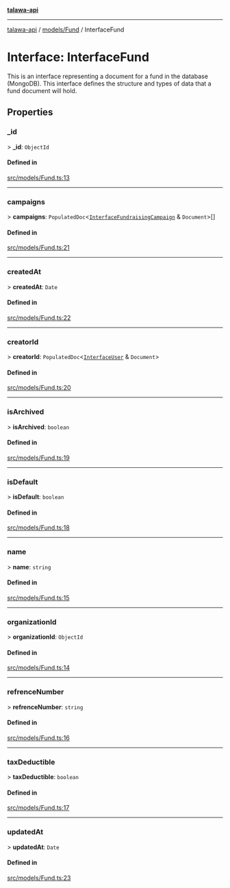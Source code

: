 [**talawa-api**](../../../README.md)

***

[talawa-api](../../../modules.md) / [models/Fund](../README.md) / InterfaceFund

# Interface: InterfaceFund

This is an interface representing a document for a fund in the database (MongoDB).
This interface defines the structure and types of data that a fund document will hold.

## Properties

### \_id

\> **\_id**: `ObjectId`

#### Defined in

[src/models/Fund.ts:13](https://github.com/PalisadoesFoundation/talawa-api/blob/5c5b29a0ea487bda8306089fe128f43f3be29f94/src/models/Fund.ts#L13)

***

### campaigns

\> **campaigns**: `PopulatedDoc`\<[`InterfaceFundraisingCampaign`](../../FundraisingCampaign/interfaces/InterfaceFundraisingCampaign.md) & `Document`\>[]

#### Defined in

[src/models/Fund.ts:21](https://github.com/PalisadoesFoundation/talawa-api/blob/5c5b29a0ea487bda8306089fe128f43f3be29f94/src/models/Fund.ts#L21)

***

### createdAt

\> **createdAt**: `Date`

#### Defined in

[src/models/Fund.ts:22](https://github.com/PalisadoesFoundation/talawa-api/blob/5c5b29a0ea487bda8306089fe128f43f3be29f94/src/models/Fund.ts#L22)

***

### creatorId

\> **creatorId**: `PopulatedDoc`\<[`InterfaceUser`](../../User/interfaces/InterfaceUser.md) & `Document`\>

#### Defined in

[src/models/Fund.ts:20](https://github.com/PalisadoesFoundation/talawa-api/blob/5c5b29a0ea487bda8306089fe128f43f3be29f94/src/models/Fund.ts#L20)

***

### isArchived

\> **isArchived**: `boolean`

#### Defined in

[src/models/Fund.ts:19](https://github.com/PalisadoesFoundation/talawa-api/blob/5c5b29a0ea487bda8306089fe128f43f3be29f94/src/models/Fund.ts#L19)

***

### isDefault

\> **isDefault**: `boolean`

#### Defined in

[src/models/Fund.ts:18](https://github.com/PalisadoesFoundation/talawa-api/blob/5c5b29a0ea487bda8306089fe128f43f3be29f94/src/models/Fund.ts#L18)

***

### name

\> **name**: `string`

#### Defined in

[src/models/Fund.ts:15](https://github.com/PalisadoesFoundation/talawa-api/blob/5c5b29a0ea487bda8306089fe128f43f3be29f94/src/models/Fund.ts#L15)

***

### organizationId

\> **organizationId**: `ObjectId`

#### Defined in

[src/models/Fund.ts:14](https://github.com/PalisadoesFoundation/talawa-api/blob/5c5b29a0ea487bda8306089fe128f43f3be29f94/src/models/Fund.ts#L14)

***

### refrenceNumber

\> **refrenceNumber**: `string`

#### Defined in

[src/models/Fund.ts:16](https://github.com/PalisadoesFoundation/talawa-api/blob/5c5b29a0ea487bda8306089fe128f43f3be29f94/src/models/Fund.ts#L16)

***

### taxDeductible

\> **taxDeductible**: `boolean`

#### Defined in

[src/models/Fund.ts:17](https://github.com/PalisadoesFoundation/talawa-api/blob/5c5b29a0ea487bda8306089fe128f43f3be29f94/src/models/Fund.ts#L17)

***

### updatedAt

\> **updatedAt**: `Date`

#### Defined in

[src/models/Fund.ts:23](https://github.com/PalisadoesFoundation/talawa-api/blob/5c5b29a0ea487bda8306089fe128f43f3be29f94/src/models/Fund.ts#L23)
